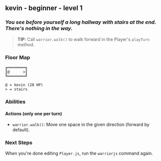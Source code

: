 ## kevin - beginner - level 1

### _You see before yourself a long hallway with stairs at the end. There's nothing in the way._

> **TIP:** Call `warrior.walk()` to walk forward in the Player's `playTurn` method.


### Floor Map

```
╔════════╗
║@      >║
╚════════╝

@ = kevin (20 HP)
> = stairs
```

### Abilities

#### Actions (only one per turn)

* `warrior.walk()`: Move one space in the given direction (forward by default).


### Next Steps

When you're done editing `Player.js`, run the `warriorjs` command again.
